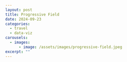 ```yaml
---
layout: post
title: Progressive Field
date: 2024-09-23
categories:
  - travel
  - data-viz
carousels:
  - images:
      - image: /assets/images/progressive-field.jpeg
excerpt: ""
---
```


